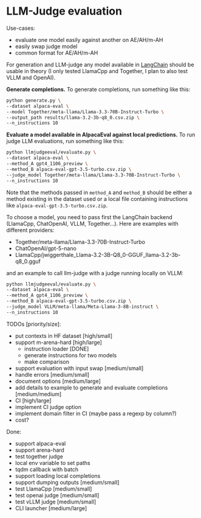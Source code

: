 # LLM-Judge evaluation


Use-cases:
* evaluate one model easily against another on AE/AH/m-AH
* easily swap judge model
* common format for AE/AH/m-AH

For generation and LLM-judge any model available in [LangChain](https://python.langchain.com/docs/integrations/chat/])
should be usable in theory (I only tested LlamaCpp and Together, I plan to also test VLLM and OpenAI).

**Generate completions.** To generate completions, run something like this:
```bash
python generate.py \
--dataset alpaca-eval \
--model Together/meta-llama/Llama-3.3-70B-Instruct-Turbo \
--output_path results/llama-3.2-3b-q8_0.csv.zip \
--n_instructions 10
```

**Evaluate a model available in AlpacaEval against local predictions.**
To run judge LLM evaluations, run something like this:
```bash
python llmjudgeeval/evaluate.py \
--dataset alpaca-eval \
--method_A gpt4_1106_preview \
--method_B alpaca-eval-gpt-3.5-turbo.csv.zip \
--judge_model Together/meta-llama/Llama-3.3-70B-Instruct-Turbo \
--n_instructions 10
```
Note that the methods passed in `method_A` and `method_B` should be either a method existing in the
dataset used or a local file containing instructions like `alpaca-eval-gpt-3.5-turbo.csv.zip`.

To choose a model, you need to pass first the LangChain backend (LlamaCpp, ChatOpenAI, VLLM, Together...).
Here are examples with different providers:
* Together/meta-llama/Llama-3.3-70B-Instruct-Turbo 
* ChatOpenAI/gpt-5-nano
* LlamaCpp/jwiggerthale_Llama-3.2-3B-Q8_0-GGUF_llama-3.2-3b-q8_0.gguf

and an example to call llm-judge with a judge running locally on VLLM:
```bash
python llmjudgeeval/evaluate.py \
--dataset alpaca-eval \
--method_A gpt4_1106_preview \
--method_B alpaca-eval-gpt-3.5-turbo.csv.zip \
--judge_model VLLM/meta-llama/Meta-Llama-3-8B-instruct \
--n_instructions 10
```

TODOs [priority/size]:
* put contexts in HF dataset [high/small]
* support m-arena-hard [high/large]
  * instruction loader [DONE]
  * generate instructions for two models 
  * make comparison
* support evaluation with input swap [medium/small]
* handle errors [medium/small]
* document options [medium/large]
* add details to example to generate and evaluate completions [medium/medium] 
* CI [high/large]
* implement CI judge option
* implement domain filter in CI (maybe pass a regexp by column?)
* cost? 

Done:
* support alpaca-eval
* support arena-hard
* test together judge
* local env variable to set paths
* tqdm callback with batch
* support loading local completions
* support dumping outputs [medium/small]
* test LlamaCpp [medium/small]
* test openai judge [medium/small]
* test vLLM judge [medium/small]
* CLI launcher [medium/large]
